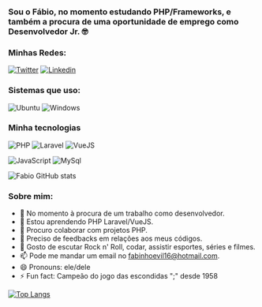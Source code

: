 
### Sou o Fábio, no momento estudando PHP/Frameworks, e também a procura de uma oportunidade de emprego como Desenvolvedor Jr. 🤓

### Minhas Redes:

[![Twitter](https://img.shields.io/badge/Twitter-1DA1F2?style=for-the-badge&logo=twitter&logoColor=white)](https://twitter.com/Fabinhoizzy) [![Linkedin](https://img.shields.io/badge/LinkedIn-0077B5?style=for-the-badge&logo=linkedin&logoColor=white)](https://www.linkedin.com/in/fabiosilvaalves90/)
### Sistemas que uso: 
 ![Ubuntu](https://img.shields.io/badge/Ubuntu-E95420?style=for-the-badge&logo=ubuntu&logoColor=white) ![Windows](https://img.shields.io/badge/Windows-0078D6?style=for-the-badge&logo=windows&logoColor=white) 
 ### Minha tecnologias
 ![PHP](https://img.shields.io/badge/PHP-777BB4?style=for-the-badge&logo=php&logoColor=white) ![Laravel](https://img.shields.io/badge/Laravel-FF2D20?style=for-the-badge&logo=laravel&logoColor=white) ![VueJS](https://img.shields.io/badge/Vue.js-35495E?style=for-the-badge&logo=vue.js&logoColor=4FC08D)

 ![JavaScript](https://img.shields.io/badge/JavaScript-F7DF1E?style=for-the-badge&logo=javascript&logoColor=black) ![MySql](https://img.shields.io/badge/MySQL-00000F?style=for-the-badge&logo=mysql&logoColor=white)


![Fabio GitHub stats](https://github-readme-stats.vercel.app/api?username=fabinhoizzy&show_icons=true&theme=radical)

### Sobre mim:
- 🔭 No momento à procura de um trabalho como desenvolvedor.  
- 🌱 Estou aprendendo PHP Laravel/VueJS.
- 👯 Procuro colaborar com projetos PHP.
- 🤔 Preciso de feedbacks em relações aos meus códigos.
- 💬 Gosto de escutar Rock n' Roll, codar, assistir esportes, séries e filmes.
- 📫 Pode me mandar um email no fabinhoevil16@hotmail.com.  
- 😄 Pronouns: ele/dele
- ⚡ Fun fact: Campeão do jogo das escondidas ";" desde 1958


[![Top Langs](https://github-readme-stats.vercel.app/api/top-langs/?username=fabinhoizzy&layout=compact)](https://github.com/fabinhoizzy/github-readme-stats)